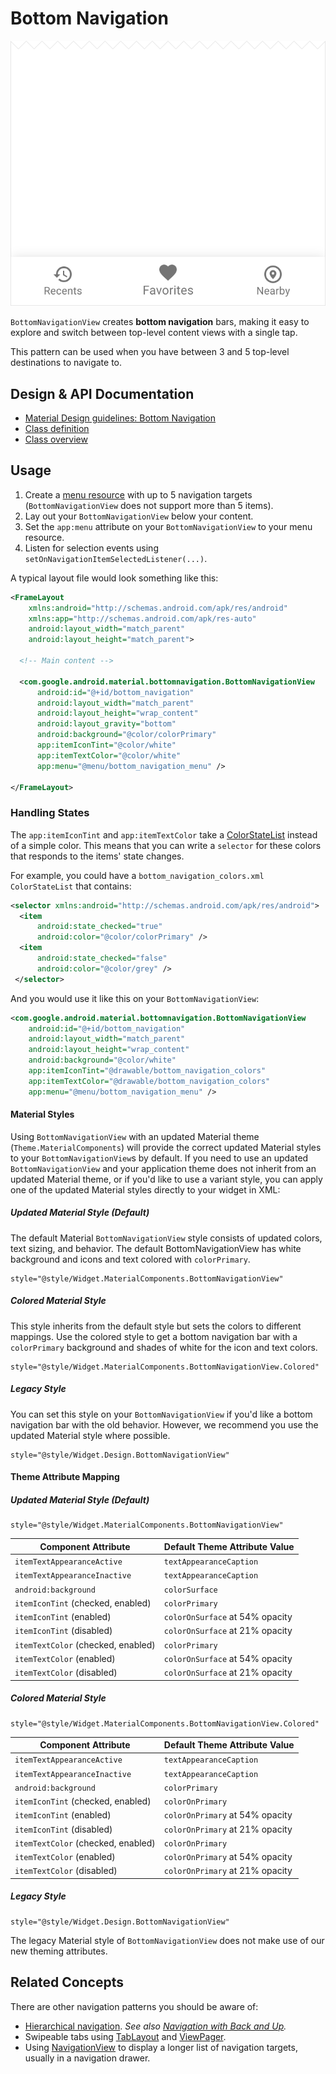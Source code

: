 <!--docs:
title: "Bottom Navigation"
layout: detail
section: components
excerpt: "Bottom navigation bars make it easy to explore and switch between top-level views in a single tap."
iconId: bottom_navigation
path: /catalog/bottom-navigation-view/
-->

# Bottom Navigation

![Bottom Navigation](assets/bottom-navigation.svg)
<!--{: .article__asset.article__asset--screenshot }-->

`BottomNavigationView` creates **bottom navigation** bars, making it easy to
explore and switch between top-level content views with a single tap.

This pattern can be used when you have between 3 and 5 top-level destinations to
navigate to.

## Design & API Documentation

-   [Material Design guidelines: Bottom
    Navigation](https://material.io/go/design-bottom-navigation)
    <!--{: .icon-list-item.icon-list-item--spec }-->
-   [Class
    definition](https://github.com/material-components/material-components-android/tree/master/lib/java/com/google/android/material/bottomnavigation/BottomNavigationView.java)
    <!--{: .icon-list-item.icon-list-item--link }-->
    <!-- Styles for list items requiring icons instead of standard bullets. -->
-   [Class
    overview](https://developer.android.com/reference/com/google/android/material/bottomnavigation/BottomNavigationView)
    <!--{: .icon-list-item.icon-list-item--link }--> <!--{: .icon-list }-->

## Usage

1. Create a [menu
resource](https://developer.android.com/guide/topics/resources/menu-resource.html)
with up to 5 navigation targets (`BottomNavigationView` does not support more than
5 items).
2. Lay out your `BottomNavigationView` below your content.
3. Set the `app:menu` attribute on your `BottomNavigationView` to your menu
resource.
4. Listen for selection events using `setOnNavigationItemSelectedListener(...)`.

A typical layout file would look something like this:

```xml
<FrameLayout
    xmlns:android="http://schemas.android.com/apk/res/android"
    xmlns:app="http://schemas.android.com/apk/res-auto"
    android:layout_width="match_parent"
    android:layout_height="match_parent">

  <!-- Main content -->

  <com.google.android.material.bottomnavigation.BottomNavigationView
      android:id="@+id/bottom_navigation"
      android:layout_width="match_parent"
      android:layout_height="wrap_content"
      android:layout_gravity="bottom"
      android:background="@color/colorPrimary"
      app:itemIconTint="@color/white"
      app:itemTextColor="@color/white"
      app:menu="@menu/bottom_navigation_menu" />

</FrameLayout>
```

### Handling States

The `app:itemIconTint` and `app:itemTextColor` take a
[ColorStateList](https://developer.android.com/reference/android/content/res/ColorStateList.html)
instead of a simple color. This means that you can write a `selector` for these
colors that responds to the items' state changes.

For example, you could have a `bottom_navigation_colors.xml` `ColorStateList`
that contains:

```xml
<selector xmlns:android="http://schemas.android.com/apk/res/android">
  <item
      android:state_checked="true"
      android:color="@color/colorPrimary" />
  <item
      android:state_checked="false"
      android:color="@color/grey" />
 </selector>
```

And you would use it like this on your `BottomNavigationView`:

```xml
<com.google.android.material.bottomnavigation.BottomNavigationView
    android:id="@+id/bottom_navigation"
    android:layout_width="match_parent"
    android:layout_height="wrap_content"
    android:background="@color/white"
    app:itemIconTint="@drawable/bottom_navigation_colors"
    app:itemTextColor="@drawable/bottom_navigation_colors"
    app:menu="@menu/bottom_navigation_menu" />
```

#### Material Styles

Using `BottomNavigationView` with an updated Material theme
(`Theme.MaterialComponents`) will provide the correct updated Material styles to
your `BottomNavigationView`s by default. If you need to use an updated
`BottomNavigationView` and your application theme does not inherit from an
updated Material theme, or if you'd like to use a variant style, you can apply
one of the updated Material styles directly to your widget in XML:

##### Updated Material Style (Default)

The default Material `BottomNavigationView` style consists of updated colors,
text sizing, and behavior. The default BottomNavigationView has white background
and icons and text colored with `colorPrimary`.

```
style="@style/Widget.MaterialComponents.BottomNavigationView"
```

##### Colored Material Style

This style inherits from the default style but sets the colors to different
mappings. Use the colored style to get a bottom navigation bar with a
`colorPrimary` background and shades of white for the icon and text colors.

```
style="@style/Widget.MaterialComponents.BottomNavigationView.Colored"
```

##### Legacy Style

You can set this style on your `BottomNavigationView` if you'd like a bottom
navigation bar with the old behavior. However, we recommend you use the updated
Material style where possible.

```
style="@style/Widget.Design.BottomNavigationView"
```

#### Theme Attribute Mapping

##### Updated Material Style (Default)

```
style="@style/Widget.MaterialComponents.BottomNavigationView"
```

Component Attribute                | Default Theme Attribute Value
---------------------------------- | -------------------------------
`itemTextAppearanceActive`         | `textAppearanceCaption`
`itemTextAppearanceInactive`       | `textAppearanceCaption`
`android:background`               | `colorSurface`
`itemIconTint` (checked, enabled)  | `colorPrimary`
`itemIconTint` (enabled)           | `colorOnSurface` at 54% opacity
`itemIconTint` (disabled)          | `colorOnSurface` at 21% opacity
`itemTextColor` (checked, enabled) | `colorPrimary`
`itemTextColor` (enabled)          | `colorOnSurface` at 54% opacity
`itemTextColor` (disabled)         | `colorOnSurface` at 21% opacity

##### Colored Material Style

```
style="@style/Widget.MaterialComponents.BottomNavigationView.Colored"
```

Component Attribute                | Default Theme Attribute Value
---------------------------------- | -------------------------------
`itemTextAppearanceActive`         | `textAppearanceCaption`
`itemTextAppearanceInactive`       | `textAppearanceCaption`
`android:background`               | `colorPrimary`
`itemIconTint` (checked, enabled)  | `colorOnPrimary`
`itemIconTint` (enabled)           | `colorOnPrimary` at 54% opacity
`itemIconTint` (disabled)          | `colorOnPrimary` at 21% opacity
`itemTextColor` (checked, enabled) | `colorOnPrimary`
`itemTextColor` (enabled)          | `colorOnPrimary` at 54% opacity
`itemTextColor` (disabled)         | `colorOnPrimary` at 21% opacity

##### Legacy Style

```
style="@style/Widget.Design.BottomNavigationView"
```

The legacy Material style of `BottomNavigationView` does not make use of our new
theming attributes.

## Related Concepts

There are other navigation patterns you should be aware of:

-   [Hierarchical navigation](https://developer.android.com/training/implementing-navigation/index.html).
    *See also [Navigation with Back and
    Up](https://developer.android.com/design/patterns/navigation.html).*
-   Swipeable tabs using [TabLayout](TabLayout.md) and
    [ViewPager](https://developer.android.com/reference/android/support/v4/view/ViewPager.html).
-   Using [NavigationView](NavigationView.md) to display a longer list of
    navigation targets, usually in a navigation drawer.
